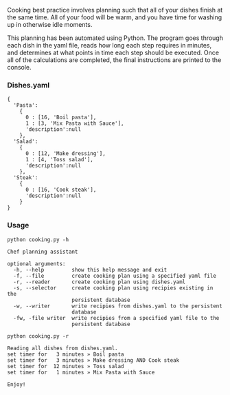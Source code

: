 Cooking best practice involves planning such that all of your dishes finish at the same time. All of your food will be warm, and you have  time for washing up in otherwise idle moments. 

This planning has been automated using Python. The program goes through each dish in the yaml file, reads how long each step requires in minutes, and determines at what points in time each step should be executed. Once all of the calculations are completed, the final instructions are printed to the console.

### Dishes.yaml
```
{
  'Pasta':
    {
      0 : [16, 'Boil pasta'],
      1 : [3, 'Mix Pasta with Sauce'],
      'description':null
    },
  'Salad':
    {
      0 : [12, 'Make dressing'],
      1 : [4, 'Toss salad'],
      'description':null
    },
  'Steak':
    {
      0 : [16, 'Cook steak'],
      'description':null
    }
}
```

### Usage

```
python cooking.py -h

Chef planning assistant

optional arguments:
  -h, --help         show this help message and exit
  -f, --file         create cooking plan using a specified yaml file
  -r, --reader       create cooking plan using dishes.yaml
  -s, --selector     create cooking plan using recipies existing in the
                     persistent database
  -w, --writer       write recipies from dishes.yaml to the persistent
                     database
  -fw, -file writer  write recipies from a specified yaml file to the
                     persistent database
```
```
python cooking.py -r

Reading all dishes from dishes.yaml.
set timer for   3 minutes » Boil pasta
set timer for   3 minutes » Make dressing AND Cook steak
set timer for  12 minutes » Toss salad
set timer for   1 minutes » Mix Pasta with Sauce

Enjoy!
```
